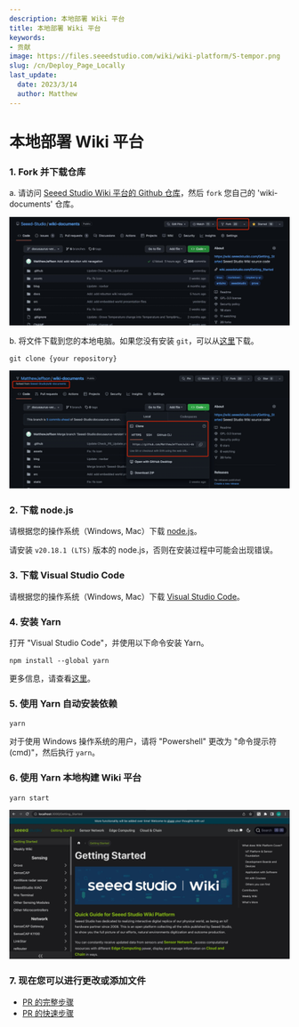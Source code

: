 ```yaml
---
description: 本地部署 Wiki 平台
title: 本地部署 Wiki 平台
keywords:
- 贡献
image: https://files.seeedstudio.com/wiki/wiki-platform/S-tempor.png
slug: /cn/Deploy_Page_Locally
last_update:
  date: 2023/3/14
  author: Matthew
---
```


# 本地部署 Wiki 平台

### 1. Fork 并下载仓库

a. 请访问 [Seeed Studio Wiki 平台的 Github 仓库](https://github.com/Seeed-Studio/wiki-documents/tree/docusaurus-version)，然后 `fork` 您自己的 'wiki-documents' 仓库。

![image1](./1.jpg)

b. 将文件下载到您的本地电脑。如果您没有安装 `git`，可以从[这里](https://git-scm.com/)下载。

```
git clone {your repository}
```

![image2](./2.jpg)

### 2. 下载 node.js

请根据您的操作系统（Windows, Mac）下载 [node.js](https://nodejs.org/en/download/)。

请安装 `v20.18.1 (LTS)` 版本的 node.js，否则在安装过程中可能会出现错误。

### 3. 下载 Visual Studio Code

请根据您的操作系统（Windows, Mac）下载 [Visual Studio Code](https://code.visualstudio.com/Download)。

### 4. 安装 Yarn

打开 "Visual Studio Code"，并使用以下命令安装 Yarn。

```
npm install --global yarn
```

更多信息，请查看[这里](https://classic.yarnpkg.com/lang/en/docs/install/#windows-stable)。

### 5. 使用 Yarn 自动安装依赖

```
yarn
```

对于使用 Windows 操作系统的用户，请将 "Powershell" 更改为 "命令提示符(cmd)"，然后执行 `yarn`。

### 6. 使用 Yarn 本地构建 Wiki 平台

```
yarn start
```

![image3](./3.jpg)

### 7. 现在您可以进行更改或添加文件

- [PR 的完整步骤](/full_steps_pull_request)
- [PR 的快速步骤](/quick_pull_request)
